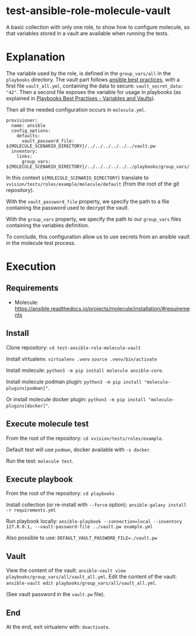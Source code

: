 test-ansible-role-molecule-vault
================================

A basic collection with only one role, to show how to configure molecule, so that variables stored in a vault are available when running the tests.

# Explanation

The variable used by the role, is defined in the `group_vars/all` in the `playbooks` directory. The vault part follows [ansible best practices](https://docs.ansible.com/ansible/2.8/user_guide/playbooks_best_practices.html#variables-and-vaults), with a first file `vault_all.yml`, containing the data to secure: `vault_secret_data: "42"`. Then a second file exposes the variable for usage in playbooks (as explained in [Playbooks Best Practises - Variables and Vaults](https://docs.ansible.com/ansible/2.8/user_guide/playbooks_best_practices.html#variables-and-vaults)).


Then all the needed configuration occurs in `molecule.yml`.

```
provisioner:
  name: ansible
  config_options:
    defaults:
      vault_password_file: ${MOLECULE_SCENARIO_DIRECTORY}/../../../../../../vault.pw
  inventory:
    links:
      group_vars: ${MOLECULE_SCENARIO_DIRECTORY}/../../../../../../playbooks/group_vars/
```

In this context `${MOLECULE_SCENARIO_DIRECTORY}` translate to `vvision/tests/roles/example/molecule/default` (from the root of the git repository).

With the `vault_password_file` property, we specify the path to a file containing the password used to decrypt the vault.

With the `group_vars` property, we specify the path to our `group_vars` files containing the variables definition.

To conclude, this configuration allow us to use secrets from an ansible vault in the molecule test process.

# Execution

## Requirements

* Molecule: https://ansible.readthedocs.io/projects/molecule/installation/#requirements

## Install

Clone repository:
`cd test-ansible-role-molecule-vault`

Install virtualenv.
`virtualenv .venv`
`source .venv/bin/activate`

Install molecule:
`python3 -m pip install molecule ansible-core`.

Install molecule podman plugin:
`python3 -m pip install "molecule-plugins[podman]"`.

Or install molecule docker plugin:
`python3 -m pip install "molecule-plugins[docker]"`.


## Execute molecule test

From the root of the repository:
`cd vvision/tests/roles/example`.

Default test will use `podman`, docker available with `-s docker`.

Run the test:
`molecule test`.

## Execute playbook

From the root of the repository:
`cd playbooks`

Install collection (or re-install with `--force` option):
`ansible-galaxy install -r requirements.yml`

Run playbook locally:
`ansible-playbook --connection=local --inventory 127.0.0.1, --vault-password-file ../vault.pw example.yml`

Also possible to use: `DEFAULT_VAULT_PASSWORD_FILE=./vault.pw`

## Vault

View the content of the vault:
`ansible-vault view playbooks/group_vars/all/vault_all.yml`.
Edit the content of the vault:
`ansible-vault edit playbooks/group_vars/all/vault_all.yml`.

(See vault password in the `vault.pw` file).

## End

At the end, exit virtualenv with: `deactivate`.
